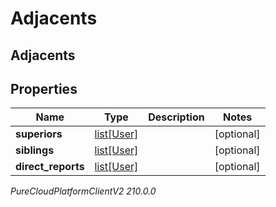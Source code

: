 # Adjacents

## Adjacents

## Properties

|Name | Type | Description | Notes|
|------------ | ------------- | ------------- | -------------|
| **superiors** | [list[User]](User) |  | [optional] |
| **siblings** | [list[User]](User) |  | [optional] |
| **direct_reports** | [list[User]](User) |  | [optional] |



_PureCloudPlatformClientV2 210.0.0_
